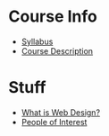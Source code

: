 # Course Info
* [Syllabus](https://worreaud000.github.io/webdesign/syllabus)
* [Course Description](https://worreaud000.github.io/webdesign/course-description)

# Stuff

* [What is Web Design?](https://worreaud000.github.io/webdesign/what-is-web-design)
* [People of Interest](https://worreaud000.github.io/webdesign/people-of-interest) 
